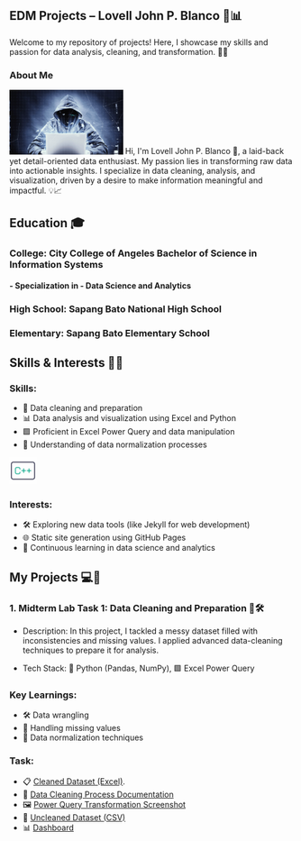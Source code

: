## EDM Projects – Lovell John P. Blanco 🎯📊
Welcome to my repository of projects! Here, I showcase my skills and passion for data analysis, cleaning, and transformation. 🚀✨

### About Me
<img src="image/2bbf3a52005319.5901123c114f4.gif" alt="About Me GIF" style="width:40%; height:auto;">
Hi, I'm Lovell John P. Blanco 👋, a laid-back yet detail-oriented data enthusiast. My passion lies in transforming raw data into actionable insights. I specialize in data cleaning, analysis, and visualization, driven by a desire to make information meaningful and impactful. 💡📈

## Education 🎓
### College: City College of Angeles Bachelor of Science in Information Systems 
#### - Specialization in - Data Science and Analytics
  
###  High School: Sapang Bato National High School
###  Elementary: Sapang Bato Elementary School

## Skills & Interests 🚀🎨
### Skills:
- 🧹 Data cleaning and preparation
- 📊 Data analysis and visualization using Excel and Python
- 🟩 Proficient in Excel Power Query and data manipulation
- 🔄 Understanding of data normalization processes
  
<img src="image/gif/1324-c-code-language.gif" width="48">

### Interests:
- 🛠️ Exploring new data tools (like Jekyll for web development)
- 🌐 Static site generation using GitHub Pages
- 📘 Continuous learning in data science and analytics

## My Projects 💻📂
### 1. Midterm Lab Task 1: Data Cleaning and Preparation 🧹🛠️
- Description: In this project, I tackled a messy dataset filled with inconsistencies and missing values. I applied advanced data-cleaning techniques to prepare it for analysis.

- Tech Stack: 🐍 Python (Pandas, NumPy), 🟩 Excel Power Query

### Key Learnings:
- 🛠️ Data wrangling
- 🤔 Handling missing values
- 🔄 Data normalization techniques

### Task:
- 📋 [Cleaned Dataset (Excel)](https://pages.github.com/).
- 📖 [Data Cleaning Process Documentation](Midterm%20Task/image/Screenshot%20(1).png)
- 🖼️ [Power Query Transformation Screenshot](Midterm%20Task%202/image/Screenshot%20(5).png)
- 📂 [Uncleaned Dataset (CSV)](Midterm%20Task/Task/Blanco,%20Clean%20up.xlsx)
- 📊 [Dashboard](Midterm%20Task%203/image/Screenshot%20(8).png)
  
